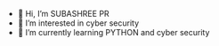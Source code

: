 - 👋 Hi, I’m SUBASHREE PR
- 👀 I’m interested in cyber security
- 🌱 I’m currently learning PYTHON and cyber security


<!---
1901244-SUBASHREE/1901244-SUBASHREE is a ✨ special ✨ repository because its `README.md` (this file) appears on your GitHub profile.
You can click the Preview link to take a look at your changes.
--->

